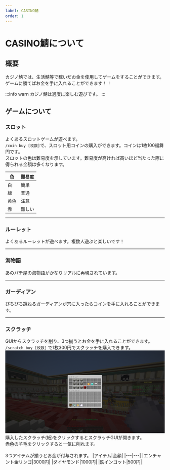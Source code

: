 ```yaml
---
label: CASINO鯖
order: 1
---
```

# CASINO鯖について

## 概要

カジノ鯖では、生活鯖等で稼いだお金を使用してゲームをすることができます。ゲームに勝てばお金を手に入れることができます！！

:::info warn
カジノ鯖は適度に楽しむ遊びです。
:::

## ゲームについて

### スロット
よくあるスロットゲームが遊べます。  
`/coin buy [枚数]`で、スロット用コインの購入ができます。コインは1枚100福舞円です。  
スロットの色は難易度を示しています。難易度が高ければ高いほど当たった際に得られる金額は多くなります。  

|色|難易度|
|---|---|
|白|簡単|
|緑|普通|
|黄色|注意|
|赤|難しい|

---
### ルーレット
よくあるルーレットが遊べます。複数人遊ぶと楽しいです！

---
### 海物語
あのパチ屋の海物語がかなりリアルに再現されています。

---
### ガーディアン
ぴちぴち跳ねるガーディアンが穴に入ったらコインを手に入れることができます。

---
### スクラッチ
GUIからスクラッチを削り、3つ揃うとお金を手に入れることができます。<br>
`/scratch buy [枚数]` で1枚300円でスクラッチを購入できます。
![](/images/casino/scratch.png)
購入したスクラッチ(紙)をクリックするとスクラッチGUIが開きます。<br>
赤色の羊毛をクリックすると一気に削れます。<br>
<br>
3つアイテムが揃うとお金が付与されます。
|アイテム|金額|
|---|---|
|エンチャント金リンゴ|3000円|
|ダイヤモンド|1000円|
|鉄インゴット|500円|